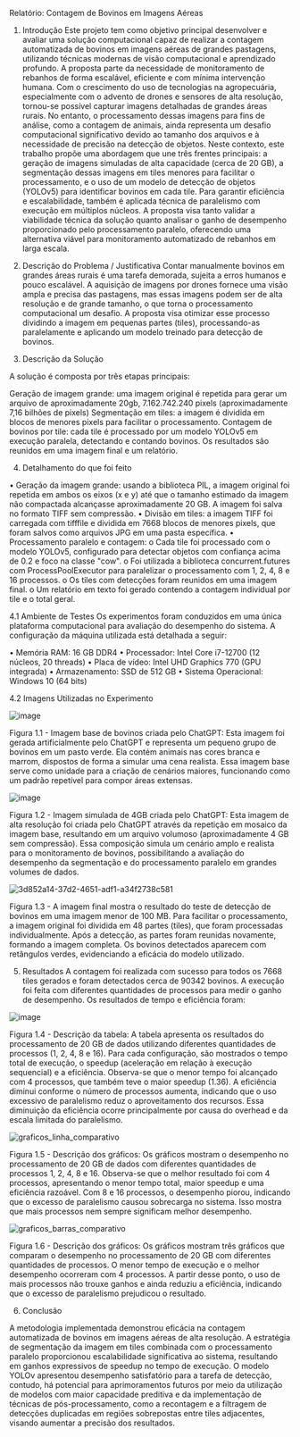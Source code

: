 Relatório: Contagem de Bovinos em Imagens Aéreas

1. Introdução
Este projeto tem como objetivo principal desenvolver e avaliar uma solução computacional capaz de realizar a contagem automatizada de bovinos em imagens aéreas de grandes pastagens, utilizando técnicas modernas de visão computacional e aprendizado profundo. A proposta parte da necessidade de monitoramento de rebanhos de forma escalável, eficiente e com mínima intervenção humana.
Com o crescimento do uso de tecnologias na agropecuária, especialmente com o advento de drones e sensores de alta resolução, tornou-se possível capturar imagens detalhadas de grandes áreas rurais. No entanto, o processamento dessas imagens para fins de análise, como a contagem de animais, ainda representa um desafio computacional significativo devido ao tamanho dos arquivos e à necessidade de precisão na detecção de objetos.
Neste contexto, este trabalho propõe uma abordagem que une três frentes principais: a geração de imagens simuladas de alta capacidade (cerca de 20 GB), a segmentação dessas imagens em tiles menores para facilitar o processamento, e o uso de um modelo de detecção de objetos (YOLOv5) para identificar bovinos em cada tile. Para garantir eficiência e escalabilidade, também é aplicada técnica de paralelismo com execução em múltiplos núcleos.
A proposta visa tanto validar a viabilidade técnica da solução quanto analisar o ganho de desempenho proporcionado pelo processamento paralelo, oferecendo uma alternativa viável para monitoramento automatizado de rebanhos em larga escala.

2. Descrição do Problema / Justificativa
Contar manualmente bovinos em grandes áreas rurais é uma tarefa demorada, sujeita a erros humanos e pouco escalável. A aquisição de imagens por drones fornece uma visão ampla e precisa das pastagens, mas essas imagens podem ser de alta resolução e de grande tamanho, o que torna o processamento computacional um desafio. A proposta visa otimizar esse processo dividindo a imagem em pequenas partes (tiles), processando-as paralelamente e aplicando um modelo treinado para detecção de bovinos.

3. Descrição da Solução
   
A solução é composta por três etapas principais:

 Geração de imagem grande: uma imagem original é repetida para gerar um arquivo de aproximadamente 20gb, 7.162.742.240 pixels (aproximadamente 7,16 bilhões de pixels)
 Segmentação em tiles: a imagem é dividida em blocos de menores pixels para facilitar o processamento.
 Contagem de bovinos por tile: cada tile é processado por um modelo YOLOv5 em execução paralela, detectando e contando bovinos. Os resultados são reunidos em uma imagem final e um relatório.

4. Detalhamento do que foi feito
 
•	Geração da imagem grande: usando a biblioteca PIL, a imagem original foi repetida em ambos os eixos (x e y) até que o tamanho estimado da imagem não compactada alcançasse aproximadamente 20 GB. A imagem foi salva no formato TIFF sem compressão.
•	Divisão em tiles: a imagem TIFF foi carregada com tifffile e dividida em 7668 blocos de menores pixels, que foram salvos como arquivos JPG em uma pasta específica.
•	Processamento paralelo e contagem:
o	Cada tile foi processado com o modelo YOLOv5, configurado para detectar objetos com confiança acima de 0.2 e foco na classe "cow".
o	Foi utilizada a biblioteca concurrent.futures com ProcessPoolExecutor para paralelizar o processamento com 1, 2, 4, 8 e 16 processos.
o	Os tiles com detecções foram reunidos em uma imagem final.
o	Um relatório em texto foi gerado contendo a contagem individual por tile e o total geral.

4.1 Ambiente de Testes
Os experimentos foram conduzidos em uma única plataforma computacional para avaliação do desempenho do sistema. A configuração da máquina utilizada está detalhada a seguir:

•	Memória RAM: 16 GB DDR4
•	Processador: Intel Core i7-12700 (12 núcleos, 20 threads)
•	Placa de vídeo: Intel UHD Graphics 770 (GPU integrada)
•	Armazenamento: SSD de 512 GB
•	Sistema Operacional: Windows 10 (64 bits)

4.2 Imagens Utilizadas no Experimento
 
 ![image](https://github.com/user-attachments/assets/8ad91e5e-e98f-41a9-ae2d-f04b71052744)

Figura 1.1 - Imagem base de bovinos criada pelo ChatGPT:
Esta imagem foi gerada artificialmente pelo ChatGPT e representa um pequeno grupo de bovinos em um pasto verde. Ela contém animais nas cores branca e marrom, dispostos de forma a simular uma cena realista. Essa imagem base serve como unidade para a criação de cenários maiores, funcionando como um padrão repetível para compor áreas extensas.

 ![image](https://github.com/user-attachments/assets/a17cffac-d107-47ed-bcbf-8da25dbb1764)

Figura 1.2 - Imagem simulada de 4GB criada pelo ChatGPT:
Esta imagem de alta resolução foi criada pelo ChatGPT através da repetição em mosaico da imagem base, resultando em um arquivo volumoso (aproximadamente 4 GB sem compressão). Essa composição simula um cenário amplo e realista para o monitoramento de bovinos, possibilitando a avaliação do desempenho da segmentação e do processamento paralelo em grandes volumes de dados.

![3d852a14-37d2-4651-adf1-a34f2738c581](https://github.com/user-attachments/assets/9cc7fc9b-bd72-43ee-816b-72d95e9a5bb2)

Figura 1.3 - A imagem final mostra o resultado do teste de detecção de bovinos em uma imagem menor de 100 MB. Para facilitar o processamento, a imagem original foi dividida em 48 partes (tiles), que foram processadas individualmente. Após a detecção, as partes foram reunidas novamente, formando a imagem completa. Os bovinos detectados aparecem com retângulos verdes, evidenciando a eficácia do modelo utilizado.

5. Resultados
A contagem foi realizada com sucesso para todos os 7668 tiles gerados e foram detectados cerca de 90342 bovinos. A execução foi feita com diferentes quantidades de processos para medir o ganho de desempenho. Os resultados de tempo e eficiência foram:

![image](https://github.com/user-attachments/assets/ff5e0554-731a-4d8b-83b8-da1a5b56dd42)

Figura 1.4 - Descrição da tabela: A tabela apresenta os resultados do processamento de 20 GB de dados utilizando diferentes quantidades de processos (1, 2, 4, 8 e 16). Para cada configuração, são mostrados o tempo total de execução, o speedup (aceleração em relação à execução sequencial) e a eficiência. Observa-se que o menor tempo foi alcançado com 4 processos, que também teve o maior speedup (1.36). A eficiência diminui conforme o número de processos aumenta, indicando que o uso excessivo de paralelismo reduz o aproveitamento dos recursos. Essa diminuição da eficiência ocorre principalmente por causa do overhead e da escala limitada do paralelismo.

![graficos_linha_comparativo](https://github.com/user-attachments/assets/069a5c10-b809-4ebf-a328-7b3154849e7a)

Figura 1.5 - Descrição dos gráficos: Os gráficos mostram o desempenho no processamento de 20 GB de dados com diferentes quantidades de processos 1, 2, 4, 8 e 16. Observa-se que o melhor resultado foi com 4 processos, apresentando o menor tempo total, maior speedup e uma eficiência razoável. Com 8 e 16 processos, o desempenho piorou, indicando que o excesso de paralelismo causou sobrecarga no sistema. Isso mostra que mais processos nem sempre significam melhor desempenho.

![graficos_barras_comparativo](https://github.com/user-attachments/assets/1c57bd6a-f5f9-4f24-b997-f328aaac65ff)

Figura 1.6 - Descrição dos gráficos: Os gráficos mostram três gráficos que comparam o desempenho no processamento de 20 GB com diferentes quantidades de processos. O menor tempo de execução e o melhor desempenho ocorreram com 4 processos. A partir desse ponto, o uso de mais processos não trouxe ganhos e ainda reduziu a eficiência, indicando que o excesso de paralelismo prejudicou o resultado.


6. Conclusão

A metodologia implementada demonstrou eficácia na contagem automatizada de bovinos em imagens aéreas de alta resolução. A estratégia de segmentação da imagem em tiles combinada com o processamento paralelo proporcionou escalabilidade significativa ao sistema, resultando em ganhos expressivos de speedup no tempo de execução. O modelo YOLOv apresentou desempenho satisfatório para a tarefa de detecção, contudo, há potencial para aprimoramentos futuros por meio da utilização de modelos com maior capacidade preditiva e da implementação de técnicas de pós-processamento, como a recontagem e a filtragem de detecções duplicadas em regiões sobrepostas entre tiles adjacentes, visando aumentar a precisão dos resultados. 



